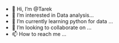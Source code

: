 - 👋 Hi, I’m @Tarek
- 👀 I’m interested in Data analysis...
- 🌱 I’m currently learning python for data ...
- 💞️ I’m looking to collaborate on ...
- 📫 How to reach me ...

<!---
TarekQ98/TarekQ98 is a ✨ special ✨ repository because its `README.md` (this file) appears on your GitHub profile.
You can click the Preview link to take a look at your changes.
--->
